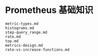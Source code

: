 # Prometheus 基础知识

```{toctree}
metric-types.md
histograms.md
step-query_range.md
rate.md
top.md
metrics-design.md
rate-vs-increase-functions.md
```